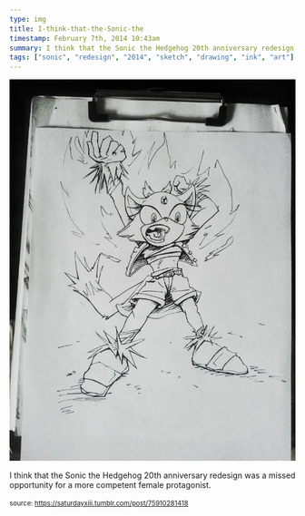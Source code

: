 ```yaml
---
type: img
title: I-think-that-the-Sonic-the
timestamp: February 7th, 2014 10:43am
summary: I think that the Sonic the Hedgehog 20th anniversary redesign was a missed opportunity for a more competent female protagonistp 
tags: ["sonic", "redesign", "2014", "sketch", "drawing", "ink", "art"]
---
```

<img src="../media/75910281418.jpg"/>
                                                                                          
I think that the Sonic the Hedgehog 20th anniversary redesign was a missed opportunity for a more competent female protagonist.
 
                                    
                
                
                
                
                                
<small>source: https://saturdayxiii.tumblr.com/post/75910281418</small>